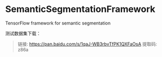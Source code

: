 # SemanticSegmentationFramework
TensorFlow framework for semantic segmentation

测试数据集下载：
> 链接: https://pan.baidu.com/s/1qaJ-WB3rbvTfPK1QXFaOsA 提取码: z86a 
